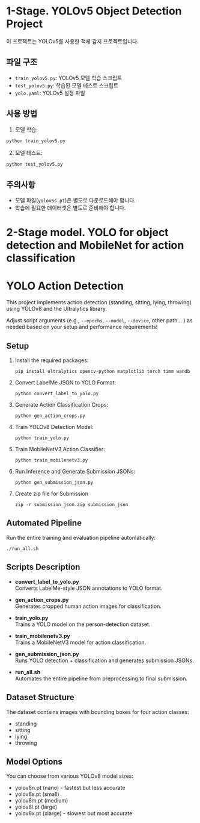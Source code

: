 # 1-Stage. YOLOv5 Object Detection Project

이 프로젝트는 YOLOv5를 사용한 객체 감지 프로젝트입니다.

## 파일 구조
- `train_yolov5.py`: YOLOv5 모델 학습 스크립트
- `test_yolov5.py`: 학습된 모델 테스트 스크립트
- `yolo.yaml`: YOLOv5 설정 파일

## 사용 방법
1. 모델 학습:
```bash
python train_yolov5.py
```

2. 모델 테스트:
```bash
python test_yolov5.py
```

## 주의사항
- 모델 파일(`yolov5s.pt`)은 별도로 다운로드해야 합니다.
- 학습에 필요한 데이터셋은 별도로 준비해야 합니다. 

# 2-Stage model. YOLO for object detection and  MobileNet for action classification

# YOLO Action Detection

This project implements action detection (standing, sitting, lying, throwing) using YOLOv8 and the Ultralytics library.

Adjust script arguments (e.g., `--epochs`, `--model`, `--device`, other path... ) as needed based on your setup and performance requirements!

## Setup

1. Install the required packages:
   ```
   pip install ultralytics opencv-python matplotlib torch timm wandb
   ```

2. Convert LabelMe JSON to YOLO Format:
   ```
   python convert_label_to_yolo.py
   ```

3. Generate Action Classification Crops:
   ```
   python gen_action_crops.py
   ```

4. Train YOLOv8 Detection Model:
   ```
   python train_yolo.py
   ```

5. Train MobileNetV3 Action Classifier:
   ```
   python train_mobilenetv3.py
   ```

6. Run Inference and Generate Submission JSONs:
   ```
   python gen_submission_json.py
   ```

7. Create zip file for Submission
   ```
   zip -r submission_json.zip submission_json
   ```

## Automated Pipeline

Run the entire training and evaluation pipeline automatically:
```
./run_all.sh
```

## Scripts Description


- **convert_label_to_yolo.py**  
  Converts LabelMe-style JSON annotations to YOLO format.

- **gen_action_crops.py**  
  Generates cropped human action images for classification.

- **train_yolo.py**  
  Trains a YOLO model on the person-detection dataset.

- **train_mobilenetv3.py**  
  Trains a MobileNetV3 model for action classification.

- **gen_submission_json.py**  
  Runs YOLO detection + classification and generates submission JSONs.

- **run_all.sh**  
  Automates the entire pipeline from preprocessing to final submission.

## Dataset Structure

The dataset contains images with bounding boxes for four action classes:
- standing
- sitting
- lying 
- throwing

## Model Options

You can choose from various YOLOv8 model sizes:
- yolov8n.pt (nano) - fastest but less accurate
- yolov8s.pt (small)
- yolov8m.pt (medium)
- yolov8l.pt (large)
- yolov8x.pt (xlarge) - slowest but most accurate
